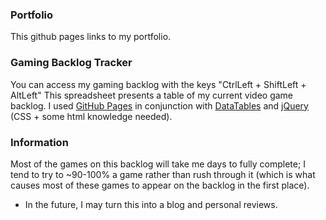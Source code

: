 ### Portfolio
This github pages links to my portfolio.

### Gaming Backlog Tracker

You can access my gaming backlog with the keys "CtrlLeft + ShiftLeft + AltLeft"
This spreadsheet presents a table of my current video game backlog. 
I used [GitHub Pages](https://pages.github.com) in conjunction with [DataTables](https://datatables.net) and [jQuery](https://jquery.com) (CSS + some html knowledge needed).

### Information

Most of the games on this backlog will take me days to fully complete; I tend to try to ~90-100% a game rather than rush through it (which is what causes most of these games to appear on the backlog in the first place).

* In the future, I may turn this into a blog and personal reviews.
